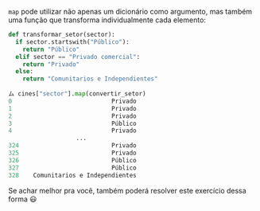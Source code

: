 `map` pode utilizar não apenas um dicionário como argumento, mas também uma função que transforma individualmente cada elemento:


```python
def transformar_setor(sector):
  if sector.startswith("Público"):
    return "Público"
  elif sector == "Privado comercial":
    return "Privado"
  else:
    return "Comunitarios e Independientes"
   
ム cines["sector"].map(convertir_setor)
0                            Privado
1                            Privado
2                            Privado
3                            Público
4                            Privado
                   ...              
324                          Privado
325                          Privado
326                          Público
327                          Público
328    Comunitarios e Independientes
```

Se achar melhor pra você, também poderá resolver este exercício dessa forma 😃
